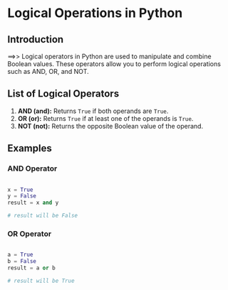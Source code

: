 # Logical Operations in Python

## Introduction

==>> Logical operators in Python are used to manipulate and combine Boolean values. These 
     operators allow you to perform logical operations such as AND, OR, and NOT.

## List of Logical Operators

1. **AND (and):** Returns `True` if both operands are `True`.
2. **OR (or):** Returns `True` if at least one of the operands is `True`.
3. **NOT (not):** Returns the opposite Boolean value of the operand.

## Examples

### AND Operator

```python

x = True
y = False
result = x and y

# result will be False

```

### OR Operator

```python

a = True
b = False
result = a or b

# result will be True

```